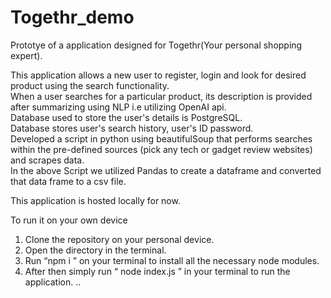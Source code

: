 # Togethr_demo
Prototye of a application designed for Togethr(Your personal shopping expert).

This application allows a new user to register, login and look for desired product using the search functionality.  
When a user searches for a particular product, its description is provided after summarizing using NLP i.e utilizing OpenAI api.  
Database used to store the user's details is PostgreSQL.  
Database stores user's search history, user's ID password.  
Developed a script in python using beautifulSoup that performs searches within the pre-defined sources (pick any tech or gadget review websites) and scrapes data.  
In the above Script we utilized Pandas to create a dataframe and converted that data frame to a csv file.  


This application is hosted locally for now. 

To run it on your own device
1. Clone the repository on your personal device.
2. Open the directory in the terminal.
3. Run “npm i ” on your terminal to install all the necessary node modules.
4. After then simply run “ node index.js ” in your terminal to run the application.
..
